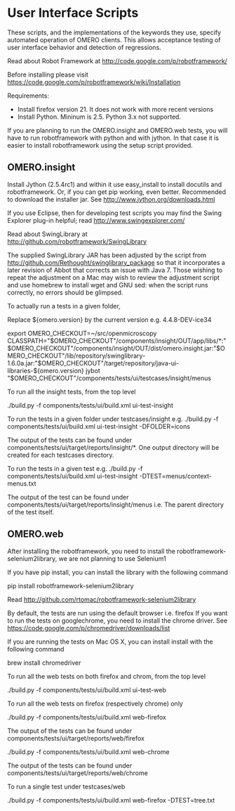 User Interface Scripts
======================

These scripts, and the implementations of the keywords they use,
specify automated operation of OMERO clients. This allows acceptance
testing of user interface behavior and detection of regressions.

Read about Robot Framework at
http://code.google.com/p/robotframework/

Before installing please visit 
https://code.google.com/p/robotframework/wiki/Installation

Requirements:
 * Install firefox version 21. It does not work with more recent versions
 * Install Python. Mininum is 2.5. Python 3.x not supported.

If you are planning to run the OMERO.insight and OMERO.web tests, 
you will have to run robotframework with python and with jython.
In that case it is easier to install robotframework using the 
setup script provided.

OMERO.insight
-------------

Install Jython (2.5.4rc1) and within it use easy_install to install docutils and
robotframework. Or, if you can get pip working, even better.
Recommended to download the installer jar. See
http://www.jython.org/downloads.html

If you use Eclipse, then for developing test scripts you may find the
Swing Explorer plug-in helpful; read http://www.swingexplorer.com/

Read about SwingLibrary at
http://github.com/robotframework/SwingLibrary

The supplied SwingLibrary JAR has been adjusted by the script from
http://github.com/Rethought/swinglibrary_package so that it
incorporates a later revision of Abbot that corrects an issue with
Java 7. Those wishing to repeat the adjustment on a Mac may wish to
review the adjustment script and use homebrew to install wget and GNU
sed: when the script runs correctly, no errors should be glimpsed.

To actually run a tests in a given folder,

Replace ${omero.version} by the current version e.g. 4.4.8-DEV-ice34

export OMERO_CHECKOUT=~/src/openmicroscopy
CLASSPATH="$OMERO_CHECKOUT"/components/insight/OUT/app/libs/*:"$OMERO_CHECKOUT"/components/insight/OUT/dist/omero.insight.jar:"$OMERO_CHECKOUT"/lib/repository/swinglibrary-1.6.0a.jar:"$OMERO_CHECKOUT"/target/repository/java-ui-libraries-${omero.version} jybot "$OMERO_CHECKOUT"/components/tests/ui/testcases/insight/menus


To run all the insight tests, from the top level

./build.py -f components/tests/ui/build.xml ui-test-insight

To run the tests in a given folder under testcases/insight e.g.
./build.py -f components/tests/ui/build.xml ui-test-insight -DFOLDER=icons

The output of the tests can be found under 
components/tests/ui/target/reports/insight/*. One output directory will be created for each testcases directory.


To run the tests in a given test e.g.
./build.py -f components/tests/ui/build.xml ui-test-insight -DTEST=menus/context-menus.txt

The output of the test can be found under 
components/tests/ui/target/reports/insight/menus
i.e. The parent directory of the test itself.

OMERO.web
---------

After installing the robotframework,  you need to install the
robotframework-selenium2library, we are not planning to use Selenium1

If you have pip install, you can install the library with the following command

pip install robotframework-selenium2library

Read http://github.com/rtomac/robotframework-selenium2library

By default, the tests are run using the default browser i.e. firefox
If you want to run the tests on googlechrome, you need to install the chrome driver.
See https://code.google.com/p/chromedriver/downloads/list

If you are running the tests on Mac OS X, you can install install with the following command

brew install chromedriver


To run all the web tests on both firefox and chrom, from the top level

./build.py -f components/tests/ui/build.xml ui-test-web

To run all the web tests on firefox (respectively chrome) only

./build.py -f components/tests/ui/build.xml web-firefox

The output of the tests can be found under
components/tests/ui/target/reports/web/firefox

./build.py -f components/tests/ui/build.xml web-chrome

The output of the tests can be found under
components/tests/ui/target/reports/web/chrome


To run a single test under testcases/web

./build.py -f components/tests/ui/build.xml web-firefox -DTEST=tree.txt